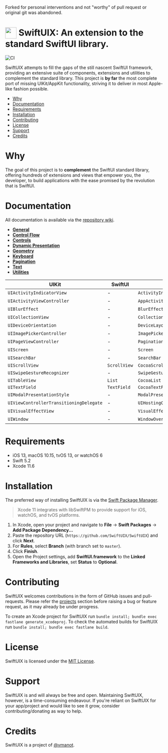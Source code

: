 Forked for personal interventions and not "worthy" of pull request or original git was abandoned.

<img align=top src="https://raw.githubusercontent.com/SwiftUIX/SwiftUIX/master/Assets/logo.png" width="36" height="36"> SwiftUIX: An extension to the standard SwiftUI library.
======================================

![CI](https://github.com/SwiftUIX/SwiftUIX/workflows/CI/badge.svg)

SwiftUIX attempts to fill the gaps of the still nascent SwiftUI framework, providing an extensive suite of components, extensions and utilities to complement the standard library. This project is **by far** the most complete port of missing UIKit/AppKit functionality, striving it to deliver in most Apple-like fashion possible.

- [Why](#why) 
- [Documentation](#documentation) 
- [Requirements](#requirements) 
- [Installation](#installation)
- [Contributing](#contributing)
- [License](#license)
- [Support](#support)
- [Credits](#credits)

# Why

The goal of this project is to **complement** the SwiftUI standard library, offering hundreds of extensions and views that empower you, the developer, to build applications with the ease promised by the revolution that is SwiftUI. 

# Documentation

All documentation is available via the [repository wiki](https://github.com/SwiftUIX/SwiftUIX/wiki). 

- [**General**](https://github.com/SwiftUIX/SwiftUIX/wiki/General)
- [**Control Flow**](https://github.com/SwiftUIX/SwiftUIX/wiki/Control-Flow)
- [**Controls**](https://github.com/SwiftUIX/SwiftUIX/wiki/Controls) 
- [**Dynamic Presentation**](https://github.com/SwiftUIX/SwiftUIX/wiki/Dynamic-Presentation)
- [**Geometry**](https://github.com/SwiftUIX/SwiftUIX/wiki/Geometry)
- [**Keyboard**](https://github.com/SwiftUIX/SwiftUIX/wiki/Keyboard) 
- [**Pagination**](https://github.com/SwiftUIX/SwiftUIX/wiki/Pagination)
- [**Text**](https://github.com/SwiftUIX/SwiftUIX/wiki/Text) 
- [**Utilities**](https://github.com/SwiftUIX/SwiftUIX/wiki/Utilities) 

| UIKit                                   | SwiftUI      | SwiftUIX                                      |
| --------------------------------------- | ------------ | --------------------------------------------- |
| `UIActivityIndicatorView`               | -            | `ActivityIndicator`                           |
| `UIActivityViewController`              | -            | `AppActivityView`                             |
| `UIBlurEffect`                          | -            | `BlurEffectView`                              |
| `UICollectionView`                      | -            | `CollectionView`                              |
| `UIDeviceOrientation`                   | -            | `DeviceLayoutOrientation`                     |
| `UIImagePickerController`               | -            | `ImagePicker`                                 |
| `UIPageViewController`                  | -            | `PaginationView`                              |
| `UIScreen`                              | -            | `Screen`                                      |
| `UISearchBar`                           | -            | `SearchBar`                                   |
| `UIScrollView`                          | `ScrollView` | `CocoaScrollView`                             |
| `UISwipeGestureRecognizer`              | -            | `SwipeGestureOverlay`                         |
| `UITableView`                           | `List`       | `CocoaList`                                   |
| `UITextField`                           | `TextField`  | `CocoaTextField`                              |
| `UIModalPresentationStyle`              | -            | `ModalPresentationStyle`                  |
| `UIViewControllerTransitioningDelegate` | -            | `UIHostingControllerTransitioningDelegate` |
| `UIVisualEffectView`                    | -            | `VisualEffectView`                            |
| `UIWindow`                              | -            | `WindowOverlay`                               |

# Requirements 

- iOS 13, macOS 10.15, tvOS 13, or watchOS 6 
- Swift 5.2
- Xcode 11.6

# Installation

The preferred way of installing SwiftUIX is via the [Swift Package Manager](https://swift.org/package-manager/).

>Xcode 11 integrates with libSwiftPM to provide support for iOS, watchOS, and tvOS platforms.

1. In Xcode, open your project and navigate to **File** → **Swift Packages** → **Add Package Dependency...**
2. Paste the repository URL (`https://github.com/SwiftUIX/SwiftUIX`) and click **Next**.
3. For **Rules**, select **Branch** (with branch set to `master`).
4. Click **Finish**.
5. Open the Project settings, add **SwiftUI.framework** to the **Linked Frameworks and Libraries**, set **Status** to **Optional**.

# Contributing

SwiftUIX welcomes contributions in the form of GitHub issues and pull-requests. Please refer the [projects](https://github.com/SwiftUIX/SwiftUIX/projects) section before raising a bug or feature request, as it may already be under progress.

To create an Xcode project for SwiftUIX run `bundle install; bundle exec fastlane generate_xcodeproj`.
To check the automated builds for SwiftUIX run `bundle install; bundle exec fastlane build`. 

# License

SwiftUIX is licensed under the [MIT License](https://vmanot.mit-license.org).

# Support 

SwiftUIX is and will always be free and open. Maintaining SwiftUIX, however, is a time-consuming endeavour. If you're reliant on SwiftUIX for your app/project and would like to see it grow, consider contributing/donating as way to help.

# Credits

SwiftUIX is a project of [@vmanot](https://github.com/vmanot).
